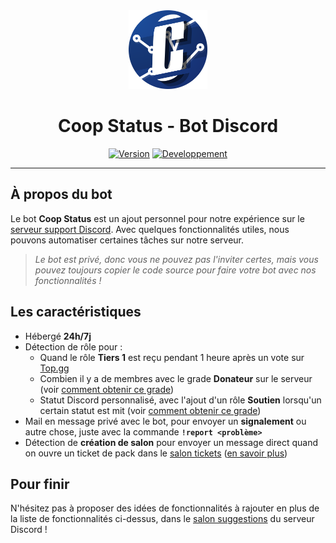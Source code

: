 <div align="center">
  <a href="https://coopbot.xyz"><img src="https://github.com/20syldev/coop-status/blob/main/src/coopstatus.png" alt="Logo" width="25%" height="auto"></a>

  # Coop Status - Bot Discord
  [![Version](https://custom-icon-badges.demolab.com/badge/Bot%20:-v1.1.0-6479ee?logo=coopstatus&labelColor=23272A)](https://github.com/20syldev/coop-status/releases/latest)
  [![Developpement](https://img.shields.io/badge/Développement%20:-Terminé-37a658?labelColor=23272A)](https://coopbot.xyz/discord)
</div>

---

## À propos du bot
Le bot **Coop Status** est un ajout personnel pour notre expérience sur le [serveur support Discord](https://coopbot.xyz/discord). Avec quelques fonctionnalités utiles, nous pouvons automatiser certaines tâches sur notre serveur.
> *Le bot est privé, donc vous ne pouvez pas l'inviter certes, mais vous pouvez toujours copier le code source pour faire votre bot avec nos fonctionnalités !*

## Les caractéristiques
- Hébergé **24h/7j**
- Détection de rôle pour :
  - Quand le rôle **Tiers 1** est reçu pendant 1 heure après un vote sur [Top.gg](https://top.gg/bot/881455282838962186)
  - Combien il y a de membres avec le grade **Donateur** sur le serveur (voir [comment obtenir ce grade](https://coopbot.xyz/infos/donate))
  - Statut Discord personnalisé, avec l'ajout d'un rôle **Soutien** lorsqu'un certain statut est mit (voir [comment obtenir ce grade](https://coopbot.xyz/infos/support))
 - Mail en message privé avec le bot, pour envoyer un **signalement** ou autre chose, juste avec la commande **`!report <problème>`**
 - Détection de **création de salon** pour envoyer un message direct quand on ouvre un ticket de pack dans le [salon tickets](https://discord.com/channels/1056940597975449710/1069184863426588702) ([en savoir plus](https://coopbot.xyz/infos/grade))

## Pour finir
N'hésitez pas à proposer des idées de fonctionnalités à rajouter en plus de la liste de fonctionnalités ci-dessus, dans le [salon suggestions](https://discord.com/channels/1056940597975449710/1056940598436823073) du serveur Discord !
